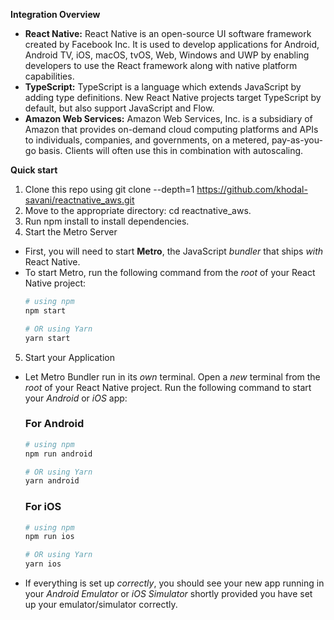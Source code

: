 **Integration Overview**

- **React Native:** React Native is an open-source UI software framework created by Facebook Inc. It is used to develop applications for Android, Android TV, iOS, macOS, tvOS, Web, Windows and UWP by enabling developers to use the React framework along with native platform capabilities.
- **TypeScript:** TypeScript is a language which extends JavaScript by adding type definitions. New React Native projects target TypeScript by default, but also support JavaScript and Flow.
- **Amazon Web Services:** Amazon Web Services, Inc. is a subsidiary of Amazon that provides on-demand cloud computing platforms and APIs to individuals, companies, and governments, on a metered, pay-as-you-go basis. Clients will often use this in combination with autoscaling.

**Quick start**

1. Clone this repo using git clone --depth=1 <https://github.com/khodal-savani/reactnative_aws.git>
2. Move to the appropriate directory: cd reactnative_aws.
3. Run npm install to install dependencies.
4. Start the Metro Server
  - First, you will need to start **Metro**, the JavaScript _bundler_ that ships _with_ React Native.
  - To start Metro, run the following command from the _root_ of your React Native project:
    ```bash
    # using npm
    npm start
    
    # OR using Yarn
    yarn start
    ```
5. Start your Application
  - Let Metro Bundler run in its _own_ terminal. Open a _new_ terminal from the _root_ of your React Native project. Run the following command to start your _Android_ or _iOS_ app:
    
    ### For Android
    
    ```bash
    # using npm
    npm run android
    
    # OR using Yarn
    yarn android
    ```
    
    ### For iOS
    
    ```bash
    # using npm
    npm run ios
    
    # OR using Yarn
    yarn ios
    ``` 

  - If everything is set up _correctly_, you should see your new app running in your _Android Emulator_ or _iOS Simulator_ shortly provided you have set up your emulator/simulator correctly.

